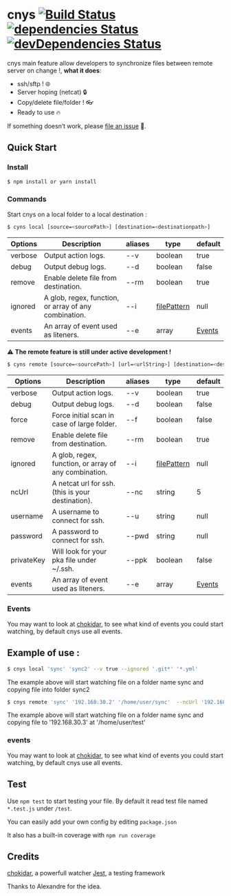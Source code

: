 # cnys [![Build Status](https://travis-ci.org/FabienGreard/cnys.svg?branch=master)](https://travis-ci.org/FabienGreard/cnys)[![dependencies Status](https://david-dm.org/FabienGreard/cnys/status.svg)](https://david-dm.org/FabienGreard/cnys)[![devDependencies Status](https://david-dm.org/FabienGreard/cnys/dev-status.svg)](https://david-dm.org/FabienGreard/cnys?type=dev)

cnys main feature allow developers to synchronize files between remote server on change !, **what it does**:

- ssh/sftp ! :globe_with_meridians:
- Server hoping (netcat) :lock:
- Copy/delete file/folder ! :eyeglasses:
- Ready to use :fire:

If something doesn’t work, please [file an issue](https://github.com/FabienGreard/cnys/issues/new) :bug:.

## Quick Start

### Install

```sh
$ npm install or yarn install
```

### Commands

Start cnys on a local folder to a local destination :

```sh
$ cyns local [source=<sourcePath>] [destination=<destinationpath>]
```

| Options | Description                                           | aliases | type                                                  | default           |
| ------- | ----------------------------------------------------- | ------- | ----------------------------------------------------- | ----------------- |
| verbose | Output action logs.                                   | --v     | boolean                                               | true              |
| debug   | Output debug logs.                                    | --d     | boolean                                               | false             |
| remove  | Enable delete file from destination.                  | --rm    | boolean                                               | true              |
| ignored | A glob, regex, function, or array of any combination. | --i     | [filePattern](https://github.com/micromatch/anymatch) | null              |
| events  | An array of event used as liteners.                   | --e     | array                                                 | [Events](#events) |

:warning: **The remote feature is still under active development !**

```sh
$ cyns remote [source=<sourcePath>] [url=<urlString>] [destination=<destinationpath>]
```

| Options    | Description                                           | aliases | type                                                  | default           |
| ---------- | ----------------------------------------------------- | ------- | ----------------------------------------------------- | ----------------- |
| verbose    | Output action logs.                                   | --v     | boolean                                               | true              |
| debug      | Output debug logs.                                    | --d     | boolean                                               | false             |
| force      | Force initial scan in case of large folder.           | --f     | boolean                                               | false             |
| remove     | Enable delete file from destination.                  | --rm    | boolean                                               | true              |
| ignored    | A glob, regex, function, or array of any combination. | --i     | [filePattern](https://github.com/micromatch/anymatch) | null              |
| ncUrl      | A netcat url for ssh. (this is your destination).     | --nc    | string                                                | 5                 |
| username   | A username to connect for ssh.                        | --u     | string                                                | null              |
| password   | A password to connect for ssh.                        | --pwd   | string                                                | null              |
| privateKey | Will look for your pka file under ~/.ssh.             | --ppk   | boolean                                               | false             |
| events     | An array of event used as liteners.                   | --e     | array                                                 | [Events](#events) |

### Events

You may want to look at [chokidar](https://github.com/paulmillr/chokidar), to see what kind of events you could start watching, by default cnys use all events.

## Example of use :

```sh
$ cnys local 'sync' 'sync2' --v true --ignored '.git*' '*.yml'
```

The example above will start watching file on a folder name sync and copying file into folder sync2

```sh
$ cnys remote 'sync' '192.168.30.2' '/home/user/sync'  --ncUrl '192.168.30.3' --username 'fgreard' --privateKey true
```

The example above will start watching file on a folder name sync and copying file to '192.168.30.3' at '/home/user/test'

### events

You may want to look at [chokidar](https://github.com/paulmillr/chokidar), to see what kind of events you could start watching, by default cnys use all events.

## Test

Use `npm test` to start testing your file. By default it read test file named `*.test.js` under `/test`.

You can easily add your own config by editing `package.json`

It also has a built-in coverage with `npm run coverage`

## Credits

[chokidar](https://github.com/paulmillr/chokidar), a powerfull watcher
[Jest](https://facebook.github.io/jest/), a testing framework

Thanks to Alexandre for the idea.

